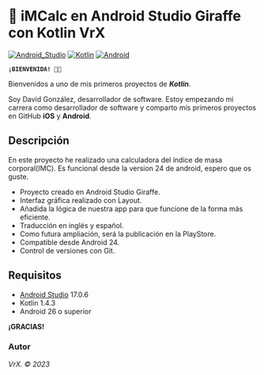 # 🔢 iMCalc en Android Studio Giraffe con Kotlin VrX
[![Android_Studio](https://img.shields.io/badge/Android_Studio-17.0.6-blue.svg?longCache=true&style=popout-square)]()
[![Kotlin](https://img.shields.io/badge/Kotlin-1.4.3-orange.svg?longCache=true&style=popout-square)]()
[![Android](https://img.shields.io/badge/Android-24_to_33-lightgray.svg?longCache=true&style=popout-square)]()

**`¡BIENVENIDA! 👋🏼`**

Bienvenidos a uno de mis primeros proyectos de ***Kotlin***. 

Soy David González, desarrollador de software. Estoy empezando mi carrera como desarrollador de software y comparto mís primeros proyectos en GitHub  **iOS** y **Android**.

## Descripción

En este proyecto he realizado una calculadora del índice de masa corporal(IMC). Es funcional desde la version 24 de android, espero que os guste.

* Proyecto creado en Android Studio Giraffe.
* Interfaz gráfica realizado con Layout.
* Añadida la lógica de nuestra app para que funcione de la forma más eficiente.
* Traducción en inglés y español.
* Como futura ampliación, será la publicación en la PlayStore. 
* Compatible desde Android 24.
* Control de versiones con Git.


## Requisitos
* [Android Studio](https://developer.android.com/studio) 17.0.6
* Kotlin 1.4.3
* Android 26 o superior

**¡GRACIAS!**



### Autor
*VrX. © 2023*
